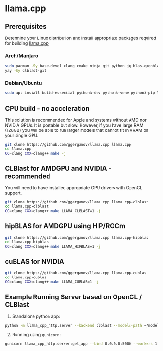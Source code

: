 # llama.cpp

## Prerequisites

Determine your Linux distribution and install appropriate packages required for building [llama.cpp](https://github.com/ggerganov/llama.cpp).

### Arch/Manjaro

```bash
sudo pacman -Sy base-devel clang cmake ninja git python jq blas-openblas sqlite
yay -Sy clblast-git
```

### Debian/Ubuntu

```bash
sudo apt install build-essential python3-dev python3-venv python3-pip libffi-dev libssl-dev clang cmake ninja-build git jq libopenblas-dev libsqlite-dev
```

## CPU build - no acceleration

This solution is recommended for Apple and systems without AMD nor NVIDIA GPUs.
It is portable but slow. However, if you have large RAM (128GB) you will be able to run larger models that cannot fit in VRAM on your single GPU.

```bash
git clone https://github.com/ggerganov/llama.cpp llama.cpp
cd llama.cpp
CC=clang CXX=clang++ make -j
```

## CLBlast for AMDGPU and NVIDIA - recommended

You will need to have installed appropriate GPU drivers with OpenCL support.

```bash
git clone https://github.com/ggerganov/llama.cpp llama.cpp-clblast
cd llama.cpp-clblast
CC=clang CXX=clang++ make LLAMA_CLBLAST=1 -j
```

## hipBLAS for AMDGPU using HIP/ROCm

```bash
git clone https://github.com/ggerganov/llama.cpp llama.cpp-hipblas
cd llama.cpp-hipblas
CC=clang CXX=clang++ make LLAMA_HIPBLAS=1 -j
```

## cuBLAS for NVIDIA

```bash
git clone https://github.com/ggerganov/llama.cpp llama.cpp-cublas
cd llama.cpp-cublas
CC=clang CXX=clang++ make LLAMA_CUBLAS=1 -j
```

## Example Running Server based on OpenCL / CLBlast

1) Standalone python app:

```bash
python -m llama_cpp_http.server --backend clblast --models-path ~/models/ --llama-cpp-path ~/llama.cpp-clblast
```

2) Running using `gunicorn`:

```bash
gunicorn llama_cpp_http.server:get_app --bind 0.0.0.0:5000 --workers 1 --worker-class aiohttp.GunicornWebWorker --backend clblast --models-path ~/models/ --llama-cpp-path ~/llama.cpp-clblast
```
